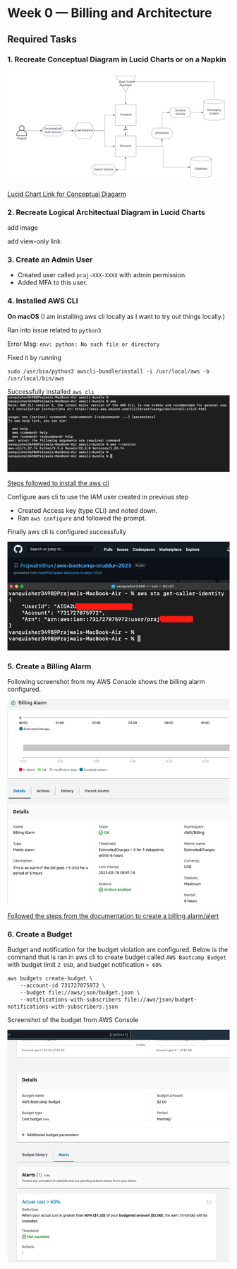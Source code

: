 # Week 0 — Billing and Architecture

## Required Tasks

### 1. Recreate Conceptual Diagram in Lucid Charts or on a Napkin

![Cruddur Conceptual Diagarm](assets/1_Conceptual_Diagarm_Cruddur_.png)

[Lucid Chart Link for Conceptual Diagarm](https://lucid.app/lucidchart/6eae65ac-1af5-4335-9e44-a79f856a8106/edit?viewport_loc=-602%2C-905%2C3158%2C1402%2C0_0&invitationId=inv_3ba14426-5d83-474a-9602-809052162773)

### 2. Recreate Logical Architectual Diagram in Lucid Charts

add image

add view-only link

### 3. Create an Admin User
- Created user called `praj-XXX-XXXX` with admin permission.
- Added MFA to this user. 

### 4. Installed AWS CLI

**On macOS** (I am installing aws cli locally as I want to try out things locally.)

Ran into issue related to `python3` 

Error Msg: `env: python: No such file or directory` 

Fixed it by running 

```
sudo /usr/bin/python3 awscli-bundle/install -i /usr/local/aws -b /usr/local/bin/aws
```
Successfully installed `aws cli` 
![AWS CLI installation on macOS](assets/2_AWS_CLI_install.png)

[Steps followed to install the aws cli](https://docs.aws.amazon.com/cli/v1/userguide/install-macos.html#install-macosos-bundled-sudo)

Configure aws cli to use the IAM user created in previous step

- Created Access key (type CLI) and noted down.
- Ran `aws configure` and followed the prompt. 

Finally aws cli is configured successfully

![AWS CLI Configured and can be used by IAM user](assets/3_AWS_CLI_Configuration.png)


### 5. Create a Billing Alarm

Following screenshot from my AWS Console shows the billing alarm configured. 

![Billing Alert](assets/6_Billing_Alarm.png)

[Followed the steps from the documentation to create a billing alarm/alert](https://docs.aws.amazon.com/AmazonCloudWatch/latest/monitoring/monitor_estimated_charges_with_cloudwatch.html#turning_on_billing_metrics)

### 6. Create a Budget
Budget and notification for the budget violation are configured. Below is the command that is ran in aws cli to create budget called `AWS Bootcamp Budget` with budget limit `2 USD`, and budget notification `> 60%`

```
aws budgets create-budget \
    --account-id 731727075972 \
    --budget file://aws/json/budget.json \
    --notifications-with-subscribers file://aws/json/budget-notifications-with-subscribers.json
```
Screenshot of the budget from AWS Console 

![Budget from AWS Console](assets/5_budget_with_notification.png)
